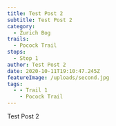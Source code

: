 ```yaml
---
title: Test Post 2
subtitle: Test Post 2
category:
  - Zurich Bog
trails:
  - Pocock Trail
stops:
  - Stop 1
author: Test Post 2
date: 2020-10-11T19:10:47.245Z
featureImage: /uploads/second.jpg
tags:
  - - Trail 1
    - Pocock Trail
---
```

Test Post 2